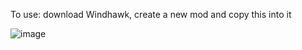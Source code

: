 To use: download Windhawk, create a new mod and copy this into it

![image](https://github.com/arukateru/ThickFramer/assets/84914212/28ce7ad8-74b5-4873-856c-734dd228b584)

